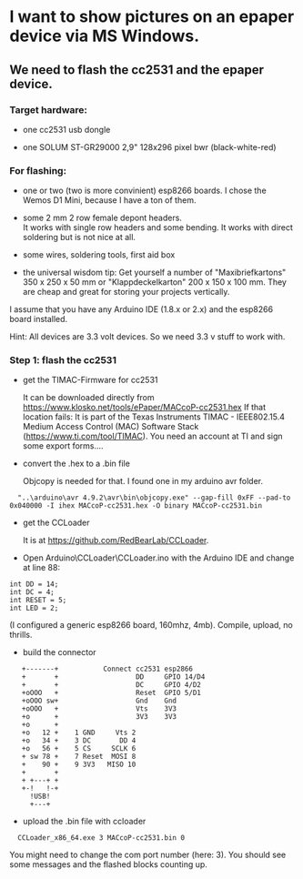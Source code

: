 # I want to show pictures on an epaper device via MS Windows.

## We need to flash the cc2531 and the epaper device.

### Target hardware:
 * one cc2531 usb dongle

 * one SOLUM ST-GR29000 2,9" 128x296 pixel bwr (black-white-red)

### For flashing:
 * one or two (two is more convinient) esp8266 boards. I chose the Wemos D1 Mini,
   because I have a ton of them.

 * some 2 mm 2 row female depont headers.  
   It works with single row headers and some bending. It works with direct soldering but is
   not nice at all.

 * some wires, soldering tools, first aid box   

 * the universal wisdom tip: Get yourself a number of "Maxibriefkartons" 350 x 250 x 50 mm or 
   "Klappdeckelkarton" 200 x 150 x 100 mm. They are cheap and great for storing 
   your projects vertically.

I assume that you have any Arduino IDE (1.8.x or 2.x) and the esp8266 
board installed.

Hint: All devices are 3.3 volt devices. So we need 3.3 v stuff to work with.

### Step 1: flash the cc2531

- get the TIMAC-Firmware for cc2531

  It can be downloaded directly from https://www.klosko.net/tools/ePaper/MACcoP-cc2531.hex
  If that location fails:
  It is part of the Texas Instruments TIMAC - IEEE802.15.4 Medium Access Control (MAC) Software
  Stack (https://www.ti.com/tool/TIMAC). You need an account at TI and sign some export 
  forms....

- convert the .hex to a .bin file

  Objcopy is needed for that. I found one in my arduino avr folder.
```
  "..\arduino\avr 4.9.2\avr\bin\objcopy.exe" --gap-fill 0xFF --pad-to 0x040000 -I ihex MACcoP-cc2531.hex -O binary MACcoP-cc2531.bin
```

- get the CCLoader

  It is at https://github.com/RedBearLab/CCLoader.

- Open Arduino\CCLoader\CCLoader.ino with the Arduino IDE and change at line 88:
```
int DD = 14;
int DC = 4;
int RESET = 5;
int LED = 2;
```
 (I configured a generic esp8266 board, 160mhz, 4mb). Compile, upload, no thrills.

 - build the connector

```
   +-------+           Connect cc2531 esp2866
   +       +                   DD     GPIO 14/D4
   +       +                   DC     GPIO 4/D2
   +oOOO   +                   Reset  GPIO 5/D1
   +oOOO sw+                   Gnd    Gnd
   +oOOO   +                   Vts    3V3
   +o      +                   3V3    3V3
   +o      +
   +o   12 +    1 GND     Vts 2
   +o   34 +    3 DC       DD 4
   +o   56 +    5 CS     SCLK 6  
   + sw 78 +    7 Reset  MOSI 8 
   +    90 +    9 3V3   MISO 10
   +       +
   + +---+ +
   +-!   !-+
     !USB!
     +---+
```     
 
 - upload the .bin file with ccloader

```
  CCLoader_x86_64.exe 3 MACcoP-cc2531.bin 0
```
  
  You might need to change the com port number (here: 3). You should see some messages 
  and the flashed blocks counting up.





